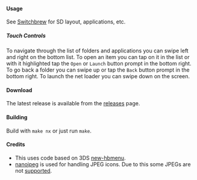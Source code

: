 #### Usage

See [Switchbrew](http://switchbrew.org/index.php?title=Homebrew_Applications) for SD layout, applications, etc.

##### Touch Controls

To navigate through the list of folders and applications you can swipe left and right on the bottom list. To open an item you can tap on it in the list or with it highlighted tap the `Open` or `Launch` button prompt in the bottom right. To go back a folder you can swipe up or tap the `Back` button prompt in the bottom right. To launch the net loader you can swipe down on the screen.

#### Download

The latest release is available from the [releases](https://github.com/switchbrew/nx-hbmenu/releases/latest) page.

#### Building

Build with ```make nx``` or just run ```make```.

#### Credits

* This uses code based on 3DS [new-hbmenu](https://github.com/fincs/new-hbmenu).
* [nanojpeg](https://svn.emphy.de/nanojpeg/trunk/nanojpeg/nanojpeg.c) is used for handling JPEG icons. Due to this some JPEGs are not [supported](https://github.com/switchbrew/nx-hbmenu/issues/7).
